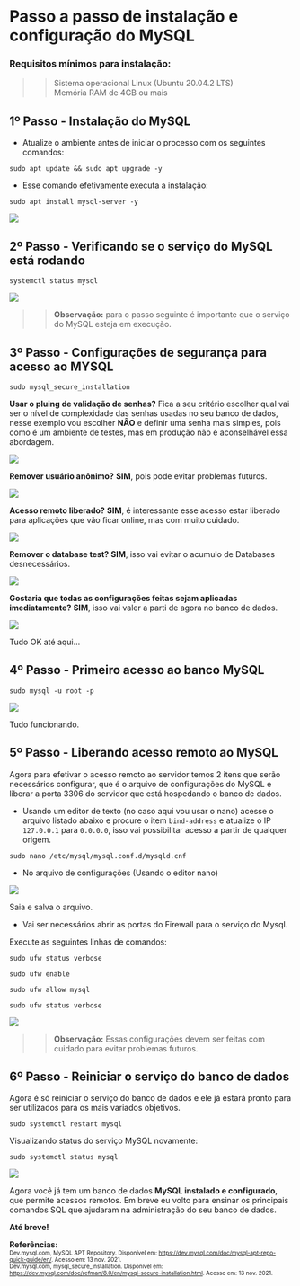 # Passo a passo de instalação e configuração do MySQL

### Requisitos mínimos para instalação:

>> Sistema operacional Linux (Ubuntu 20.04.2 LTS)  <br/>Memória RAM de 4GB ou mais

## **1º Passo** - Instalação do MySQL

- Atualize o ambiente antes de iniciar o processo com os seguintes comandos:

````
sudo apt update && sudo apt upgrade -y
````

- Esse comando efetivamente executa a instalação:

````
sudo apt install mysql-server -y
````

![](https://drive.google.com/uc?export=view&id=14LhzpS-GYfjmDY3HoR7pdzZKeAMOxcQf)

## **2º Passo** - Verificando se o serviço do MySQL está rodando

````
systemctl status mysql
````

![](https://drive.google.com/uc?export=view&id=14Lu2HkYjibw4PsNGrxTcC-YFoI_Az8yd)

>> **Observação:** para o passo seguinte é importante que o serviço do MySQL esteja em execução.

## **3º Passo** - Configurações de segurança para acesso ao MYSQL

````
sudo mysql_secure_installation
````

**Usar o pluing de validação de senhas?** 
Fica a seu critério escolher qual vai ser o nível de complexidade das senhas usadas no seu banco de dados, nesse exemplo vou escolher **NÂO** e definir uma senha mais simples, pois como é um ambiente de testes, mas em produção não é aconselhável essa abordagem.  

![](https://drive.google.com/uc?export=view&id=14PpwnXRekvvMt-ATQ0eZ036T_BEq3wIW)

**Remover usuário anônimo?** 
**SIM**, pois pode evitar problemas futuros.

![](https://drive.google.com/uc?export=view&id=14S1lqr86E0eseNxoQj5v8XoH9VJwBmgv)

**Acesso remoto liberado?** 
**SIM**, é interessante esse acesso estar liberado para aplicações que vão ficar online, mas com muito cuidado.

![](https://drive.google.com/uc?export=view&id=14SyHcJsdzcpT1dgMBksH7wh8U0ii9NC3)

**Remover o database test?**
**SIM**, isso vai evitar o acumulo de Databases desnecessários.

![](https://drive.google.com/uc?export=view&id=14XkKklaU9NW55laRa3H0hTdxZkneJJXa)

**Gostaria que todas as configurações feitas sejam aplicadas imediatamente?** 
**SIM**, isso vai valer a parti de agora no banco de dados.

![](https://drive.google.com/uc?export=view&id=14ZLmZtk2nFDCUc9xASRDALOgfzaxzU4D)

Tudo OK até aqui...

## **4º Passo** - Primeiro acesso ao banco MySQL

````
sudo mysql -u root -p
````

![](https://drive.google.com/uc?export=view&id=14iNCayZe1L1xnCnv4LDbUlUrlss1HbCs)

Tudo funcionando.

## **5º Passo** - Liberando acesso remoto ao MySQL

Agora para efetivar o acesso remoto ao servidor temos 2 itens que serão necessários configurar, que é o arquivo de configurações do MySQL e liberar a porta 3306 do servidor que está hospedando o banco de dados.

- Usando um editor de texto (no caso aqui vou usar o nano) acesse o arquivo listado abaixo e procure o item ````bind-address```` e atualize o IP ````127.0.0.1```` para ````0.0.0.0````, isso vai possibilitar acesso a partir de qualquer origem. 

````
sudo nano /etc/mysql/mysql.conf.d/mysqld.cnf
````

- No arquivo de configurações (Usando o editor nano)

![](https://drive.google.com/uc?export=view&id=14jIz3_C2V_czqGdvSrqe8DC2savUd-Pj)

Saia e salva o arquivo.

- Vai ser necessários abrir as portas do Firewall para o serviço do Mysql.

Execute as seguintes linhas de comandos:

````
sudo ufw status verbose
````
````
sudo ufw enable 
````
````
sudo ufw allow mysql 
````
````
sudo ufw status verbose
````

![](https://drive.google.com/uc?export=view&id=14knt0sHSlkPGVkDxata9Sg6xAx6THE9a)

>> **Observação:** Essas configurações devem ser feitas com cuidado para evitar problemas futuros.
	
## **6º Passo** - Reiniciar o serviço do banco de dados

Agora é só reiniciar o serviço do banco de dados e ele já estará pronto para ser utilizados para os mais variados objetivos.

````
sudo systemctl restart mysql
````

Visualizando status do serviço MySQL novamente:

````
sudo systemctl status mysql 
````

![](https://drive.google.com/uc?export=view&id=14kwBtqqyHvBkoeVgP48BXGK-FkIi5qgb)

Agora você já tem um banco de dados **MySQL instalado e configurado**, que permite acessos remotos. Em breve eu volto para ensinar os principais comandos SQL que ajudaram na administração do seu banco de dados.

**Até breve!**

**Referências:**  <br/><font size="1">Dev.mysql.com, MySQL APT Repository. Disponível em: https://dev.mysql.com/doc/mysql-apt-repo-quick-guide/en/. Acesso em: 13 nov. 2021.  <br/>Dev.mysql.com, mysql_secure_installation. Disponível em: <https://dev.mysql.com/doc/refman/8.0/en/mysql-secure-installation.html>. Acesso em: 13 nov. 2021.  <br/></font>
